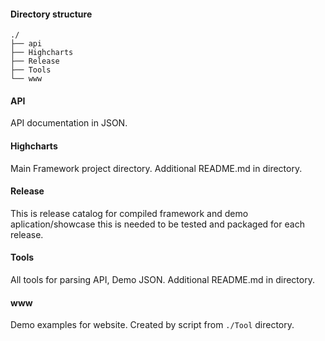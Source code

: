 #### Directory structure

```
./
├── api
├── Highcharts
├── Release
├── Tools
└── www
```

#### API
API documentation in JSON.

#### Highcharts

Main Framework project directory. Additional README.md in directory.

#### Release

This is release catalog for compiled framework and demo aplication/showcase this is needed to be tested and packaged for each release.

#### Tools

All tools for parsing API, Demo JSON. Additional README.md in directory.

#### www

Demo examples for website. Created by script from `./Tool` directory.
